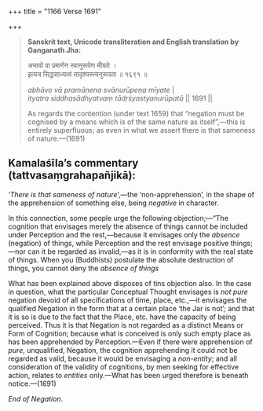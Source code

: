 +++
title = "1166 Verse 1691"

+++
> **Sanskrit text, Unicode transliteration and English translation by Ganganath Jha:** 
>
> अभावो वा प्रमाणेन स्वानुरूपेण मीयते ।  
> इत्यत्र सिद्धसाध्यत्वं तादृश्यस्त्यनुरूपता ॥ १६९१ ॥ 
>
> *abhāvo vā pramāṇena svānurūpeṇa mīyate* \|  
> *ityatra siddhasādhyatvaṃ tādṛśyastyanurūpatā* \|\| 1691 \|\| 
>
> As regards the contention (under text 1659) that “negation must be cognised by a means which is of the same nature as itself”,—this is entirely superfluous; as even in what we assert there is that sameness of nature.—(1691)



## Kamalaśīla’s commentary (tattvasaṃgrahapañjikā):

‘*There is that sameness of nature*’,—the ‘non-apprehension’, in the shape of the apprehension of something else, being *negative* in character.

In this connection, some people urge the following objection;—“The cognition that envisages merely the absence of things cannot be included under Perception and the rest,—because it envisages only the *absence* (negation) of things, while Perception and the rest envisage positive things;—nor can it be regarded as invalid,—as it is in conformity with the real state of things. When you (Buddhists) postulate the absolute destruction of things, you cannot deny the *absence of things*

What has been explained above disposes of tins objection also. In the case in question, what the particular Conceptual Thought envisages is *not pure* negation devoid of all specifications of time, place, etc.,—it envisages the qualified Negation in the form that at a certain place ‘the Jar is not’; and that it is so is due to the fact that the Place, etc. have the capacity of being perceived. Thus it is that Negation is not regarded as a distinct Means or Form of Cognition; because what is conceived is only such empty place as has been apprehended by Perception.—Even if there were apprehension of *pure*, unqualified, Negation, the cognition apprehending it could not be regarded as valid, because it would be envisaging a *non-entity*; and all consideration of the validity of cognitions, by men seeking for effective action, relates to *entities* only.—What has been urged therefore is beneath notice.—(1691)

*End of Negation*.


